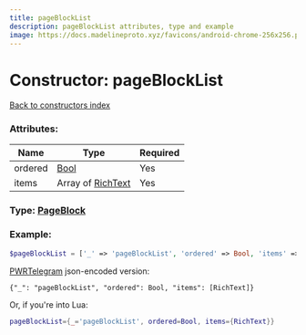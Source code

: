 ```yaml
---
title: pageBlockList
description: pageBlockList attributes, type and example
image: https://docs.madelineproto.xyz/favicons/android-chrome-256x256.png
---
```

# Constructor: pageBlockList  
[Back to constructors index](index.md)



### Attributes:

| Name     |    Type       | Required |
|----------|---------------|----------|
|ordered|[Bool](../types/Bool.md) | Yes|
|items|Array of [RichText](../types/RichText.md) | Yes|



### Type: [PageBlock](../types/PageBlock.md)


### Example:

```php
$pageBlockList = ['_' => 'pageBlockList', 'ordered' => Bool, 'items' => [RichText, RichText]];
```  

[PWRTelegram](https://pwrtelegram.xyz) json-encoded version:

```
{"_": "pageBlockList", "ordered": Bool, "items": [RichText]}
```


Or, if you're into Lua:

```lua
pageBlockList={_='pageBlockList', ordered=Bool, items={RichText}}

```


